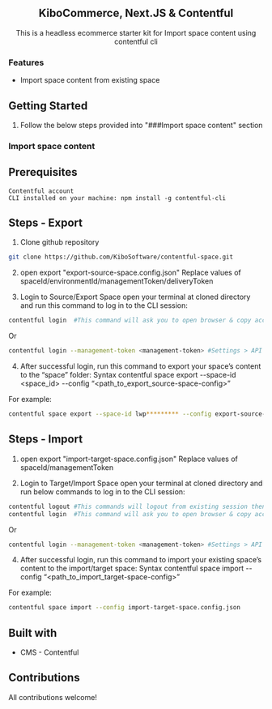 <h2 align="center">KiboCommerce, Next.JS & Contentful </h2>

<p align="center">
This is a headless ecommerce starter kit for Import space content using contentful cli<br>
</p>

### Features

- Import space content from existing space 

## Getting Started

1. Follow the below steps provided into "###Import space content" section

### Import space content

## Prerequisites

    Contentful account
    CLI installed on your machine: npm install -g contentful-cli

## Steps - Export

1. Clone github repository
```bash
git clone https://github.com/KiboSoftware/contentful-space.git
```
2. open export "export-source-space.config.json" 
Replace values of spaceId/environmentId/managementToken/deliveryToken 

3. Login to Source/Export Space 
   open your terminal at cloned directory and run this command to log in to the CLI session:

```bash
contentful login  #This command will ask you to open browser & copy access token from browser & paste it on cli.
```
Or 

```bash
contentful login --management-token <management-token> #Settings > API keys > Content management tokens > Generate personal token
```

4. After successful login, run this command to export your space’s content to the “space” folder:
   Syntax
   contentful space export --space-id <space_id> --config “<path_to_export_source-space-config>”

For example:

```bash
contentful space export --space-id lwp********* --config export-source-space.config.json
```

## Steps - Import

1. open export "import-target-space.config.json" 
Replace values of spaceId/managementToken

3. Login to Target/Import Space 
   open your terminal at cloned directory and run below commands to log in to the CLI session:

```bash
contentful logout #This commands will logout from existing session then login to import/target space
contentful login  #This command will ask you to open browser & copy access token from browser & paste it on cli.
```
Or 

```bash
contentful login --management-token <management-token> #Settings > API keys > Content management tokens > Generate personal token
```

4. After successful login, run this command to import your existing space’s content to the import/target space:
   Syntax
   contentful space import --config “<path_to_import_target-space-config>”

For example:

```bash
contentful space import --config import-target-space.config.json
```

## Built with

- CMS - Contentful

## Contributions

All contributions welcome!

```

```
